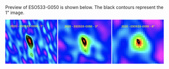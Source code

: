 Preview of ESO533-G050 is shown below. The black contours represent the 1" image. 

![ESO533-G050](ESO533-G050.png "ESO533-G050")

